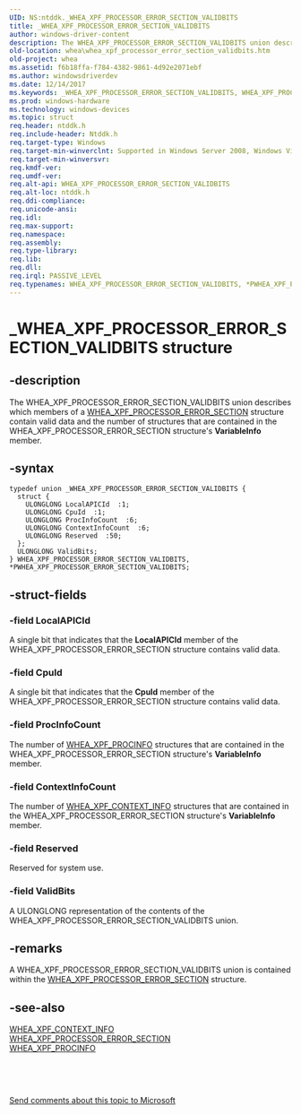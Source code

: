 ```yaml
---
UID: NS:ntddk._WHEA_XPF_PROCESSOR_ERROR_SECTION_VALIDBITS
title: _WHEA_XPF_PROCESSOR_ERROR_SECTION_VALIDBITS
author: windows-driver-content
description: The WHEA_XPF_PROCESSOR_ERROR_SECTION_VALIDBITS union describes which members of a WHEA_XPF_PROCESSOR_ERROR_SECTION structure contain valid data and the number of structures that are contained in the WHEA_XPF_PROCESSOR_ERROR_SECTION structure's VariableInfo member.
old-location: whea\whea_xpf_processor_error_section_validbits.htm
old-project: whea
ms.assetid: f6b18ffa-f784-4382-9861-4d92e2071ebf
ms.author: windowsdriverdev
ms.date: 12/14/2017
ms.keywords: _WHEA_XPF_PROCESSOR_ERROR_SECTION_VALIDBITS, WHEA_XPF_PROCESSOR_ERROR_SECTION_VALIDBITS, *PWHEA_XPF_PROCESSOR_ERROR_SECTION_VALIDBITS
ms.prod: windows-hardware
ms.technology: windows-devices
ms.topic: struct
req.header: ntddk.h
req.include-header: Ntddk.h
req.target-type: Windows
req.target-min-winverclnt: Supported in Windows Server 2008, Windows Vista SP1, and later versions of Windows.
req.target-min-winversvr: 
req.kmdf-ver: 
req.umdf-ver: 
req.alt-api: WHEA_XPF_PROCESSOR_ERROR_SECTION_VALIDBITS
req.alt-loc: ntddk.h
req.ddi-compliance: 
req.unicode-ansi: 
req.idl: 
req.max-support: 
req.namespace: 
req.assembly: 
req.type-library: 
req.lib: 
req.dll: 
req.irql: PASSIVE_LEVEL
req.typenames: WHEA_XPF_PROCESSOR_ERROR_SECTION_VALIDBITS, *PWHEA_XPF_PROCESSOR_ERROR_SECTION_VALIDBITS
---
```


# _WHEA_XPF_PROCESSOR_ERROR_SECTION_VALIDBITS structure



## -description
The WHEA_XPF_PROCESSOR_ERROR_SECTION_VALIDBITS union describes which members of a <a href="..\ntddk\ns-ntddk-whea_xpf_processor_error_section.md">WHEA_XPF_PROCESSOR_ERROR_SECTION</a> structure contain valid data and the number of structures that are contained in the WHEA_XPF_PROCESSOR_ERROR_SECTION structure's <b>VariableInfo</b> member.



## -syntax

````
typedef union _WHEA_XPF_PROCESSOR_ERROR_SECTION_VALIDBITS {
  struct {
    ULONGLONG LocalAPICId  :1;
    ULONGLONG CpuId  :1;
    ULONGLONG ProcInfoCount  :6;
    ULONGLONG ContextInfoCount  :6;
    ULONGLONG Reserved  :50;
  };
  ULONGLONG ValidBits;
} WHEA_XPF_PROCESSOR_ERROR_SECTION_VALIDBITS, *PWHEA_XPF_PROCESSOR_ERROR_SECTION_VALIDBITS;
````


## -struct-fields

### -field LocalAPICId

A single bit that indicates that the <b>LocalAPICId</b> member of the WHEA_XPF_PROCESSOR_ERROR_SECTION structure contains valid data.


### -field CpuId

A single bit that indicates that the <b>CpuId</b> member of the WHEA_XPF_PROCESSOR_ERROR_SECTION structure contains valid data.


### -field ProcInfoCount

The number of <a href="..\ntddk\ns-ntddk-_whea_xpf_procinfo.md">WHEA_XPF_PROCINFO</a> structures that are contained in the WHEA_XPF_PROCESSOR_ERROR_SECTION structure's <b>VariableInfo</b> member.


### -field ContextInfoCount

The number of <a href="..\ntddk\ns-ntddk-_whea_xpf_context_info.md">WHEA_XPF_CONTEXT_INFO</a> structures that are contained in the WHEA_XPF_PROCESSOR_ERROR_SECTION structure's <b>VariableInfo</b> member.


### -field Reserved

Reserved for system use.


### -field ValidBits

A ULONGLONG representation of the contents of the WHEA_XPF_PROCESSOR_ERROR_SECTION_VALIDBITS union.


## -remarks
A WHEA_XPF_PROCESSOR_ERROR_SECTION_VALIDBITS union is contained within the <a href="..\ntddk\ns-ntddk-whea_xpf_processor_error_section.md">WHEA_XPF_PROCESSOR_ERROR_SECTION</a> structure.


## -see-also
<dl>
<dt>
<a href="..\ntddk\ns-ntddk-_whea_xpf_context_info.md">WHEA_XPF_CONTEXT_INFO</a>
</dt>
<dt>
<a href="..\ntddk\ns-ntddk-whea_xpf_processor_error_section.md">WHEA_XPF_PROCESSOR_ERROR_SECTION</a>
</dt>
<dt>
<a href="..\ntddk\ns-ntddk-_whea_xpf_procinfo.md">WHEA_XPF_PROCINFO</a>
</dt>
</dl>
 

 

<a href="mailto:wsddocfb@microsoft.com?subject=Documentation%20feedback [whea\whea]:%20WHEA_XPF_PROCESSOR_ERROR_SECTION_VALIDBITS union%20 RELEASE:%20(12/14/2017)&amp;body=%0A%0APRIVACY STATEMENT%0A%0AWe use your feedback to improve the documentation. We don't use your email address for any other purpose, and we'll remove your email address from our system after the issue that you're reporting is fixed. While we're working to fix this issue, we might send you an email message to ask for more info. Later, we might also send you an email message to let you know that we've addressed your feedback.%0A%0AFor more info about Microsoft's privacy policy, see http://privacy.microsoft.com/en-us/default.aspx." title="Send comments about this topic to Microsoft">Send comments about this topic to Microsoft</a>

